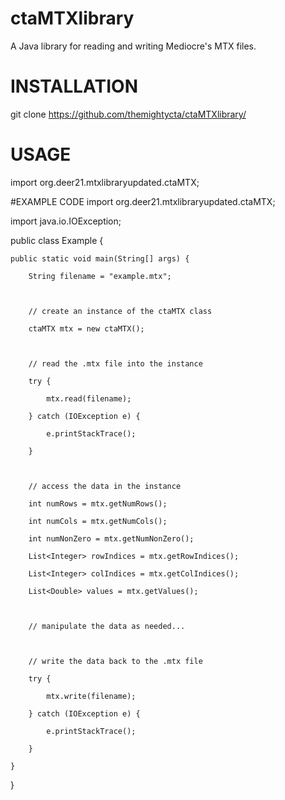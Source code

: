 # ctaMTXlibrary
A Java library for reading and writing Mediocre's MTX files.
# INSTALLATION
git clone https://github.com/themightycta/ctaMTXlibrary/
# USAGE
import org.deer21.mtxlibraryupdated.ctaMTX;

#EXAMPLE CODE
import org.deer21.mtxlibraryupdated.ctaMTX;

import java.io.IOException;

public class Example {

    public static void main(String[] args) {

        String filename = "example.mtx";

        

        // create an instance of the ctaMTX class

        ctaMTX mtx = new ctaMTX();

        

        // read the .mtx file into the instance

        try {

            mtx.read(filename);

        } catch (IOException e) {

            e.printStackTrace();

        }

        

        // access the data in the instance

        int numRows = mtx.getNumRows();

        int numCols = mtx.getNumCols();

        int numNonZero = mtx.getNumNonZero();

        List<Integer> rowIndices = mtx.getRowIndices();

        List<Integer> colIndices = mtx.getColIndices();

        List<Double> values = mtx.getValues();

        

        // manipulate the data as needed...

        

        // write the data back to the .mtx file

        try {

            mtx.write(filename);

        } catch (IOException e) {

            e.printStackTrace();

        }

    }

}


